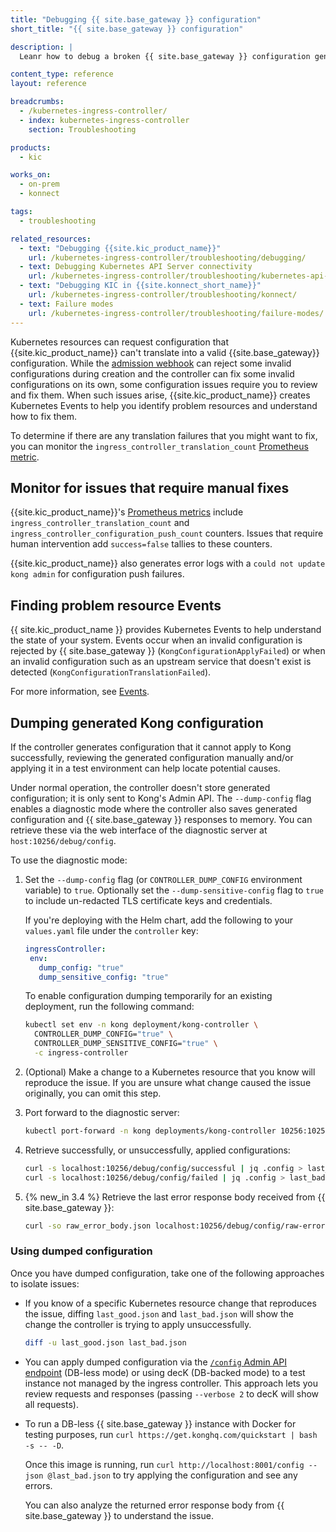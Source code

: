 ```yaml
---
title: "Debugging {{ site.base_gateway }} configuration"
short_title: "{{ site.base_gateway }} configuration"

description: |
  Leanr how to debug a broken {{ site.base_gateway }} configuration generated by {{ site.kic_product_name }}.

content_type: reference
layout: reference

breadcrumbs:
  - /kubernetes-ingress-controller/
  - index: kubernetes-ingress-controller
    section: Troubleshooting

products:
  - kic

works_on:
  - on-prem
  - konnect

tags:
  - troubleshooting

related_resources:
  - text: "Debugging {{site.kic_product_name}}"
    url: /kubernetes-ingress-controller/troubleshooting/debugging/ 
  - text: Debugging Kubernetes API Server connectivity
    url: /kubernetes-ingress-controller/troubleshooting/kubernetes-api-server/
  - text: "Debugging KIC in {{site.konnect_short_name}}"
    url: /kubernetes-ingress-controller/troubleshooting/konnect/
  - text: Failure modes
    url: /kubernetes-ingress-controller/troubleshooting/failure-modes/
---
```


Kubernetes resources can request configuration that {{site.kic_product_name}} can't translate into a valid {{site.base_gateway}} configuration. While the [admission webhook](/kubernetes-ingress-controller//admission-webhook/) can reject some invalid configurations during creation and the controller can fix some invalid configurations on its own, some configuration issues require you to review and fix them. When such issues arise, {{site.kic_product_name}} creates Kubernetes Events to help you identify problem resources and understand how to fix them.

To determine if there are any translation failures that you might want to fix, you can monitor the `ingress_controller_translation_count` [Prometheus metric](/kubernetes-ingress-controller/observability/prometheus/).

## Monitor for issues that require manual fixes

{{site.kic_product_name}}'s [Prometheus metrics](/kubernetes-ingress-controller/observability/prometheus/) include `ingress_controller_translation_count` and `ingress_controller_configuration_push_count` counters. Issues that require human intervention add `success=false` tallies to these counters.

{{site.kic_product_name}} also generates error logs with a `could not update kong admin` for configuration push failures.

## Finding problem resource Events

{{ site.kic_product_name }} provides Kubernetes Events to help understand the state of your system. Events occur when an invalid configuration is rejected by {{ site.base_gateway }} (`KongConfigurationApplyFailed`) or when an invalid configuration such as an upstream service that doesn't exist is detected (`KongConfigurationTranslationFailed`).

For more information, see [Events](/kubernetes-ingress-controller/observability/events/).

## Dumping generated Kong configuration

If the controller generates configuration that it cannot apply to Kong successfully, reviewing the generated configuration manually and/or applying it in a test environment can help locate potential causes.

Under normal operation, the controller doesn't store generated configuration; it is only sent to Kong's Admin API.  The `--dump-config` flag enables a diagnostic mode where the controller also saves generated configuration and {{ site.base_gateway }} responses to memory. You can retrieve these via the web interface of the diagnostic server at `host:10256/debug/config`.

To use the diagnostic mode:

1. Set the `--dump-config` flag (or `CONTROLLER_DUMP_CONFIG` environment variable) to `true`. Optionally set the `--dump-sensitive-config` flag to `true` to include un-redacted TLS certificate keys and credentials.

   If you're deploying with the Helm chart, add the following to your `values.yaml` file under the `controller` key:

   ```yaml
   ingressController:
    env:
      dump_config: "true"
      dump_sensitive_config: "true"
    ```

    To enable configuration dumping temporarily for an existing deployment, run the following command:

    ```bash
    kubectl set env -n kong deployment/kong-controller \
      CONTROLLER_DUMP_CONFIG="true" \
      CONTROLLER_DUMP_SENSITIVE_CONFIG="true" \
      -c ingress-controller
    ```

1. (Optional) Make a change to a Kubernetes resource that you know will reproduce the issue. If you are unsure what change caused the issue originally, you can omit this step.

1. Port forward to the diagnostic server:

   ```bash
   kubectl port-forward -n kong deployments/kong-controller 10256:10256
   ```

1. Retrieve successfully, or unsuccessfully, applied configurations:

   ```bash
   curl -s localhost:10256/debug/config/successful | jq .config > last_good.json
   curl -s localhost:10256/debug/config/failed | jq .config > last_bad.json
   ```

1. {% new_in 3.4 %} Retrieve the last error response body received from {{ site.base_gateway }}:
   ```bash
   curl -so raw_error_body.json localhost:10256/debug/config/raw-error
   ```

### Using dumped configuration

Once you have dumped configuration, take one of the following approaches to isolate issues:

- If you know of a specific Kubernetes resource change that reproduces the issue, diffing `last_good.json` and `last_bad.json` will show the change the controller is trying to apply unsuccessfully.

  ```bash
  diff -u last_good.json last_bad.json
  ```

- You can apply dumped configuration via the [`/config` Admin API endpoint](/api/gateway/admin-ee/#/operations/post-config) (DB-less mode) or using decK (DB-backed mode) to a test instance not managed by the ingress controller. This approach lets you review requests and responses (passing `--verbose 2` to decK will show all requests).

- To run a DB-less {{ site.base_gateway }} instance with Docker for testing purposes, run `curl https://get.konghq.com/quickstart | bash -s -- -D`.

  Once this image is running, run `curl http://localhost:8001/config --json @last_bad.json` to try applying the configuration and see any errors.

  You can also analyze the returned error response body from {{ site.base_gateway }} to understand the issue.